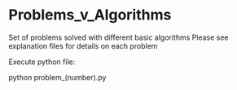 # Problems_v_Algorithms
 Set of problems solved with different basic algorithms
Please see explanation files for details on each problem

Execute python file:

 python problem_(number).py
